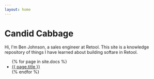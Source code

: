 ```yaml
---
layout: home
---
```

# Candid Cabbage

Hi, I'm Ben Johnson, a sales engineer at Retool. This site is a knowledge repository of things I have learned about building softare in Retool.

<div>
  <ul>
    {% for page in site.docs %}
      <li>
        <a href="{{page.url}}">{{ page.title }}</a>
      </li>
    {% endfor %}
  </ul>
</div>
